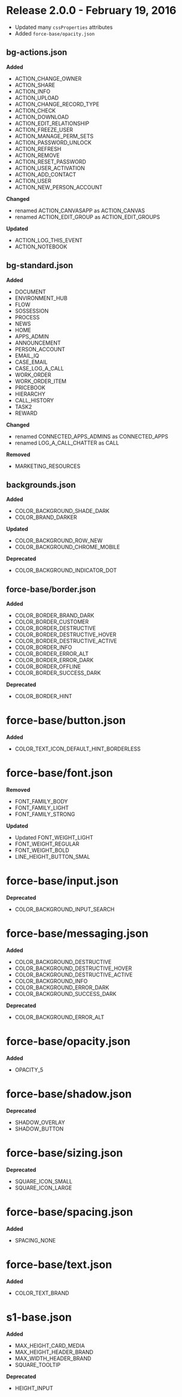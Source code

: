 # Release 2.0.0 - February 19, 2016

- Updated many `cssProperties` attributes
- Added `force-base/opacity.json`

## bg-actions.json

**Added**
- ACTION_CHANGE_OWNER
- ACTION_SHARE
- ACTION_INFO
- ACTION_UPLOAD
- ACTION_CHANGE_RECORD_TYPE
- ACTION_CHECK
- ACTION_DOWNLOAD
- ACTION_EDIT_RELATIONSHIP
- ACTION_FREEZE_USER
- ACTION_MANAGE_PERM_SETS
- ACTION_PASSWORD_UNLOCK
- ACTION_REFRESH
- ACTION_REMOVE
- ACTION_RESET_PASSWORD
- ACTION_USER_ACTIVATION
- ACTION_ADD_CONTACT
- ACTION_USER
- ACTION_NEW_PERSON_ACCOUNT

**Changed**
- renamed ACTION_CANVASAPP as ACTION_CANVAS
- renamed ACTION_EDIT_GROUP as ACTION_EDIT_GROUPS

**Updated**
- ACTION_LOG_THIS_EVENT
- ACTION_NOTEBOOK

## bg-standard.json

**Added**
- DOCUMENT
- ENVIRONMENT_HUB
- FLOW
- SOSSESSION
- PROCESS
- NEWS
- HOME
- APPS_ADMIN
- ANNOUNCEMENT
- PERSON_ACCOUNT
- EMAIL_IQ
- CASE_EMAIL
- CASE_LOG_A_CALL
- WORK_ORDER
- WORK_ORDER_ITEM
- PRICEBOOK
- HIERARCHY
- CALL_HISTORY
- TASK2
- REWARD

**Changed**
- renamed CONNECTED_APPS_ADMINS as CONNECTED_APPS
- renamed LOG_A_CALL_CHATTER as CALL

**Removed**
- MARKETING_RESOURCES

## backgrounds.json

**Added**
- COLOR_BACKGROUND_SHADE_DARK
- COLOR_BRAND_DARKER

**Updated**
- COLOR_BACKGROUND_ROW_NEW
- COLOR_BACKGROUND_CHROME_MOBILE

**Deprecated**
- COLOR_BACKGROUND_INDICATOR_DOT

## force-base/border.json

**Added**
- COLOR_BORDER_BRAND_DARK
- COLOR_BORDER_CUSTOMER
- COLOR_BORDER_DESTRUCTIVE
- COLOR_BORDER_DESTRUCTIVE_HOVER
- COLOR_BORDER_DESTRUCTIVE_ACTIVE
- COLOR_BORDER_INFO
- COLOR_BORDER_ERROR_ALT
- COLOR_BORDER_ERROR_DARK
- COLOR_BORDER_OFFLINE
- COLOR_BORDER_SUCCESS_DARK

**Deprecated**
- COLOR_BORDER_HINT

# force-base/button.json

**Added**
- COLOR_TEXT_ICON_DEFAULT_HINT_BORDERLESS

# force-base/font.json

**Removed**
- FONT_FAMILY_BODY
- FONT_FAMILY_LIGHT
- FONT_FAMILY_STRONG

**Updated**
- Updated FONT_WEIGHT_LIGHT
- FONT_WEIGHT_REGULAR
- FONT_WEIGHT_BOLD
- LINE_HEIGHT_BUTTON_SMAL

# force-base/input.json

**Deprecated**
- COLOR_BACKGROUND_INPUT_SEARCH

# force-base/messaging.json

**Added**
- COLOR_BACKGROUND_DESTRUCTIVE
- COLOR_BACKGROUND_DESTRUCTIVE_HOVER
- COLOR_BACKGROUND_DESTRUCTIVE_ACTIVE
- COLOR_BACKGROUND_INFO
- COLOR_BACKGROUND_ERROR_DARK
- COLOR_BACKGROUND_SUCCESS_DARK

**Deprecated**
- COLOR_BACKGROUND_ERROR_ALT

# force-base/opacity.json

**Added**
- OPACITY_5

# force-base/shadow.json

**Deprecated**
- SHADOW_OVERLAY
- SHADOW_BUTTON

# force-base/sizing.json

**Deprecated**
- SQUARE_ICON_SMALL
- SQUARE_ICON_LARGE

# force-base/spacing.json

**Added**
- SPACING_NONE

# force-base/text.json

**Added**
- COLOR_TEXT_BRAND

# s1-base.json

**Added**
- MAX_HEIGHT_CARD_MEDIA
- MAX_HEIGHT_HEADER_BRAND
- MAX_WIDTH_HEADER_BRAND
- SQUARE_TOOLTIP

**Deprecated**
- HEIGHT_INPUT














